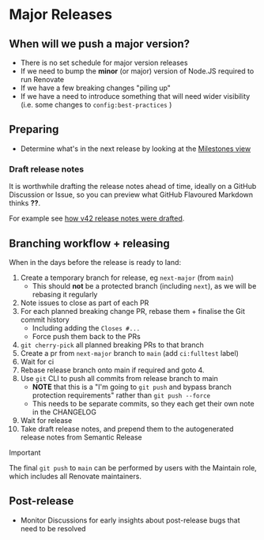 # Major Releases

## When will we push a major version?

- There is no set schedule for major version releases
- If we need to bump the **minor** (or major) version of Node.JS required to run Renovate
- If we have a few breaking changes "piling up"
- If we have a need to introduce something that will need wider visibility (i.e. some changes to `config:best-practices` )

## Preparing

- Determine what's in the next release by looking at the [Milestones view](https://github.com/renovatebot/renovate/milestones)

### Draft release notes

It is worthwhile drafting the release notes ahead of time, ideally on a GitHub Discussion or Issue, so you can preview what GitHub Flavoured Markdown thinks **??**.

For example see [how v42 release notes were drafted](https://github.com/renovatebot/renovate/discussions/38841#discussioncomment-14770478).

## Branching workflow + releasing

When in the days before the release is ready to land:

1. Create a temporary branch for release, eg `next-major` (from `main`)
   - This should **not** be a protected branch (including `next`), as we will be rebasing it regularly
1. Note issues to close as part of each PR
1. For each planned breaking change PR, rebase them + finalise the Git commit history
   - Including adding the `Closes #...`
   - Force push them back to the PRs
1. `git cherry-pick` all planned breaking PRs to that branch
1. Create a pr from `next-major` branch to `main` (add `ci:fulltest` label)
1. Wait for ci
1. Rebase release branch onto main if required and goto 4.
1. Use `git` CLI to push all commits from release branch to main
   - **NOTE** that this is a "I'm going to `git push` and bypass branch protection requirements" rather than `git push --force`
   - This needs to be separate commits, so they each get their own note in the CHANGELOG
1. Wait for release
1. Take draft release notes, and prepend them to the autogenerated release notes from Semantic Release

> [!IMPORTANT]
> The final `git push` to `main` can be performed by users with the Maintain role, which includes all Renovate maintainers.

## Post-release

- Monitor Discussions for early insights about post-release bugs that need to be resolved
